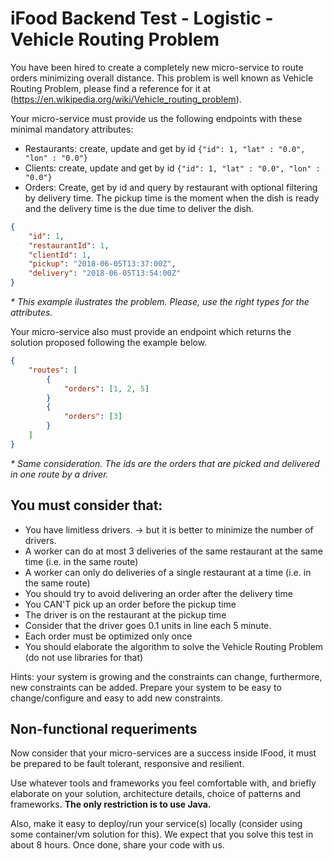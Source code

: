 # iFood Backend Test - Logistic - Vehicle Routing Problem

You have been hired to create a completely new micro-service to route orders minimizing overall distance. This problem is well known as Vehicle Routing Problem, please find a reference for it at (https://en.wikipedia.org/wiki/Vehicle_routing_problem). 

Your micro-service must provide us the following endpoints with these minimal mandatory attributes:
- Restaurants: create, update and get by id
`{"id": 1, "lat" : "0.0", "lon" : "0.0"}`
- Clients: create, update and get by id
`{"id": 1, "lat" : "0.0", "lon" : "0.0"}`
- Orders: Create, get by id and query by restaurant with optional filtering by delivery time. The pickup time is the moment when the dish is ready and the delivery time is the due time to deliver the dish.
```json
{
    "id": 1,
    "restaurantId": 1,
    "clientId": 1,
    "pickup": "2018-06-05T13:37:00Z",
    "delivery": "2018-06-05T13:54:00Z"
}
```
_* This example ilustrates the problem. Please, use the right types for the attributes._

Your micro-service also must provide an endpoint which returns the solution proposed following the example below.
```json
{
	"routes": [
		{
			"orders": [1, 2, 5]
		}
		{
			"orders": [3]
		}
	]
}
```
_* Same consideration. The ids are the orders that are picked and delivered in one route by a driver._

## You must consider that:

- You have limitless drivers.
	-> but it is better to minimize the number of drivers.
- A worker can do at most 3 deliveries of the same restaurant at the same time (i.e. in the same route)
- A worker can only do deliveries of a single restaurant at a time (i.e. in the same route)
- You should try to avoid delivering an order after the delivery time
- You CAN'T pick up an order before the pickup time
- The driver is on the restaurant at the pickup time
- Consider that the driver goes 0.1 units in line each 5 minute.
- Each order must be optimized only once
- You should elaborate the algorithm to solve the Vehicle Routing Problem (do not use libraries for that)

Hints: your system is growing and the constraints can change, furthermore, new constraints can be added. Prepare your system to be easy to change/configure and easy to add new constraints.

## Non-functional requeriments

Now consider that your micro-services are a success inside IFood, it must be prepared to be fault tolerant, responsive and resilient.

Use whatever tools and frameworks you feel comfortable with, and briefly elaborate on your solution, architecture details, choice of patterns and frameworks.
	**The only restriction is to use Java.**

Also, make it easy to deploy/run your service(s) locally (consider using some container/vm solution for this).
We expect that you solve this test in about 8 hours. Once done, share your code with us.